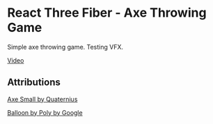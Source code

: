 # React Three Fiber - Axe Throwing Game

Simple axe throwing game. Testing VFX.

[Video](https://www.youtube.com/watch?v=haIWEy6O6rM)

## Attributions

[Axe Small by Quaternius](https://poly.pizza/m/o54NXjRI4V)

[Balloon by Poly by Google](https://poly.pizza/m/d1gDDhM7pTf)
